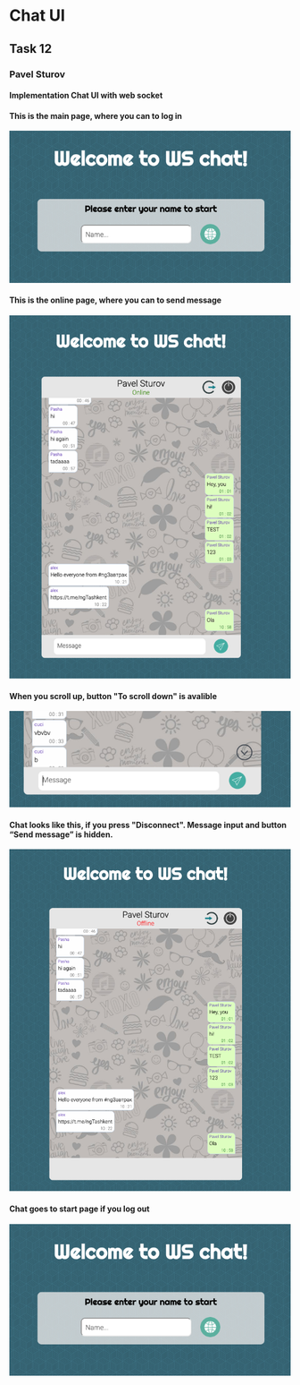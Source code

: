 <h1>Chat UI</h1>
<h2>Task 12</h2>
<h3>Pavel Sturov</h2>
<h4>Implementation Chat UI with web socket</h4>


<h4>This is the main page, where you can to log in</h4>

![Image alt](https://github.com/pavel-sturov/EPAM-Mentoring/raw/Task12-Chat-UI/Task12/readme/start.png)

<h4>This is the online page, where you can to send message</h4>

![Image alt](https://github.com/pavel-sturov/EPAM-Mentoring/raw/Task12-Chat-UI/Task12/readme/online.png)

<h4>When you scroll up, button "To scroll down" is avalible</h4>

![Image alt](https://github.com/pavel-sturov/EPAM-Mentoring/raw/Task12-Chat-UI/Task12/readme/scroll-btn.png) 

<h4>Chat looks like this, if you press "Disconnect". Message input and button “Send message” is hidden.</h4>

![Image alt](https://github.com/pavel-sturov/EPAM-Mentoring/raw/Task12-Chat-UI/Task12/readme/offline.png)

<h4>Chat goes to start page if you log out</h4>

![Image alt](https://github.com/pavel-sturov/EPAM-Mentoring/raw/Task12-Chat-UI/Task12/readme/start.png)
